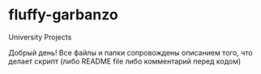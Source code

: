 # fluffy-garbanzo
University Projects

Добрый день!
Все файлы и папки сопровождены описанием того, что делает скрипт 
(либо README file либо комментарий перед кодом)
